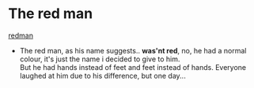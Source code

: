# The red man

 [redman](redman.jpg)

* The red man, as his name suggests.. **was'nt red**, no, he had a normal colour, it's just the name i decided to give to him.  
But he had hands instead of feet and feet instead of hands.
Everyone laughed at him due to his difference, but one day...
  